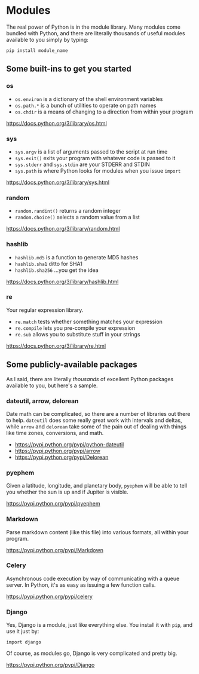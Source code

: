 # Modules

The real power of Python is in the module library.  Many modules come bundled
with Python, and there are literally thousands of useful modules available to
you simply by typing:

    pip install module_name

## Some built-ins to get you started


### os

* `os.environ` is a dictionary of the shell environment variables
* `os.path.*` is a bunch of utilities to operate on path names
* `os.chdir` is a means of changing to a direction from within your program

https://docs.python.org/3/library/os.html


### sys

* `sys.argv` is a list of arguments passed to the script at run time
* `sys.exit()` exits your program with whatever code is passed to it
* `sys.stderr` and `sys.stdin` are your STDERR and STDIN
* `sys.path` is where Python looks for modules when you issue `import`

https://docs.python.org/3/library/sys.html


### random

* `random.randint()` returns a random integer
* `random.choice()` selects a random value from a list

https://docs.python.org/3/library/random.html


### hashlib

* `hashlib.md5` is a function to generate MD5 hashes
* `hashlib.sha1` ditto for SHA1
* `hashlib.sha256` ...you get the idea

https://docs.python.org/3/library/hashlib.html


### re

Your regular expression library.

* `re.match` tests whether something matches your expression
* `re.compile` lets you pre-compile your expression
* `re.sub` allows you to substitute stuff in your strings

https://docs.python.org/3/library/re.html


## Some publicly-available packages

As I said, there are literally *thousands* of excellent Python packages
available to you, but here's a sample.


### dateutil, arrow, delorean

Date math can be complicated, so there are a number of libraries out there to
help.  `dateutil` does some really great work with intervals and deltas, while
`arrow` and `delorean` take some of the pain out of dealing with things like
time zones, conversions, and math.

* https://pypi.python.org/pypi/python-dateutil
* https://pypi.python.org/pypi/arrow
* https://pypi.python.org/pypi/Delorean

### pyephem

Given a latitude, longitude, and planetary body, `pyephem` will be able to tell
you whether the sun is up and if Jupiter is visible.

https://pypi.python.org/pypi/pyephem


### Markdown

Parse markdown content (like this file) into various formats, all within your
program.

https://pypi.python.org/pypi/Markdown

### Celery

Asynchronous code execution by way of communicating with a queue server.  In
Python, it's as easy as issuing a few function calls.

https://pypi.python.org/pypi/celery

### Django

Yes, Django is a module, just like everything else.  You install it with `pip`,
and use it just by:

    import django

Of course, as modules go, Django is very complicated and pretty big.

https://pypi.python.org/pypi/Django
